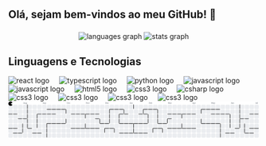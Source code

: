 <h2 align="left">Olá, sejam bem-vindos ao meu GitHub! 👋</h2>

###

<div align="center">
  <img src="https://github-readme-stats.vercel.app/api/top-langs?username=GianiBraga&locale=en&hide_title=false&layout=compact&card_width=320&langs_count=5&theme=dracula&hide_border=false" height="150" alt="languages graph" />
  <img src="https://github-readme-stats.vercel.app/api?username=GianiBraga&hide_title=false&hide_rank=false&show_icons=true&include_all_commits=true&count_private=false&disable_animations=false&theme=dracula&locale=en&hide_border=false" height="150" alt="stats graph" />

  
</div>

<h2 align="left">Linguagens e Tecnologias</h2>
<div align="left">
  <img src="https://cdn.jsdelivr.net/gh/devicons/devicon/icons/flutter/flutter-original.svg" height="30" alt="react logo"  />
  <img width="12" />
  <img src="https://cdn.jsdelivr.net/gh/devicons/devicon/icons/dart/dart-original.svg" height="30" alt="typescript logo"  />
  <img width="12" />
  <img src="https://cdn.jsdelivr.net/gh/devicons/devicon/icons/python/python-original.svg" height="30" alt="python logo"  />
  <img width="12" />
  <img src="https://cdn.jsdelivr.net/gh/devicons/devicon/icons/java/java-original.svg" height="30" alt="javascript logo"  />
  <img width="12" />
  <img src="https://cdn.jsdelivr.net/gh/devicons/devicon/icons/javascript/javascript-original.svg" height="30" alt="javascript logo"  />
  <img width="12" />
  <img src="https://cdn.jsdelivr.net/gh/devicons/devicon/icons/html5/html5-original.svg" height="30" alt="html5 logo"  />
  <img width="12" />
  <img src="https://cdn.jsdelivr.net/gh/devicons/devicon/icons/css3/css3-original.svg" height="30" alt="css3 logo"  />
  <img width="12" />
  <img src="https://cdn.jsdelivr.net/gh/devicons/devicon/icons/php/php-original.svg" height="30" alt="csharp logo"  />
  <img width="12" />
  <img src="https://cdn.jsdelivr.net/gh/devicons/devicon/icons/mysql/mysql-original.svg" height="30" alt="css3 logo"  />
  <img width="12" />
  <img src="https://cdn.jsdelivr.net/gh/devicons/devicon/icons/postgresql/postgresql-original.svg" height="30" alt="css3 logo"  />
  <img width="12" />
  <img src="https://cdn.jsdelivr.net/gh/devicons/devicon/icons/firebase/firebase-original.svg" height="30" alt="css3 logo"  />
  <img width="12" />
  <img src="https://cdn.jsdelivr.net/gh/devicons/devicon/icons/supabase/supabase-original.svg" height="30" alt="css3 logo"  />
  <img width="12" />
</div>

<div>
<picture>
  <source media="(prefers-color-scheme: dark)" srcset="https://raw.githubusercontent.com/GianiBraga/GianiBraga/output/pacman-contribution-graph-dark.svg">
  <source media="(prefers-color-scheme: light)" srcset="https://raw.githubusercontent.com/GianiBraga/GianiBraga/output/pacman-contribution-graph.svg">
  <img alt="pacman contribution graph" src="https://raw.githubusercontent.com/GianiBraga/GianiBraga/output/pacman-contribution-graph.svg">
</picture>

</div>


